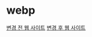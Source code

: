 # webp
<a href="">변경 전 웹 사이트</a>
        <a href="https://gwang-kwang.github.io/webp/">변경 후 웹 사이트</a>
